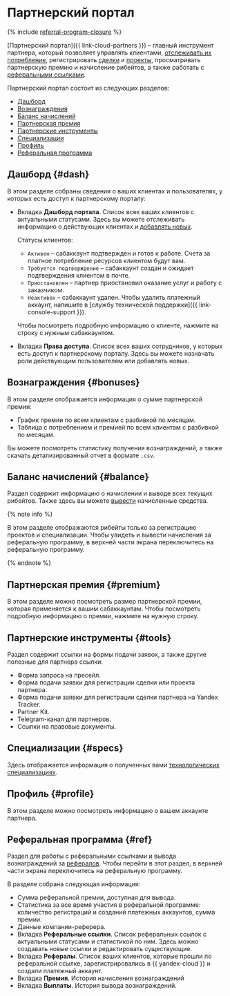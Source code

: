 # Партнерский портал

{% include [referral-program-closure](../_includes/partner/referral-program-closure.md) %}

[Партнерский портал]({{ link-cloud-partners }}) – главный инструмент партнера, который позволяет управлять клиентами, [отслеживать их потребление](./operations/get-client-stat.md), регистрировать [сделки](./program/var-tools.md#deal-reg) и [проекты](./program/var-tools.md#project-reg), просматривать партнерскую премию и начисление рибейтов, а также работать с [реферальными ссылками](./program/referral.md).

Партнерский портал состоит из следующих разделов:

* [Дашборд](#dash)
* [Вознаграждения](#bonuses)
* [Баланс начислений](#balance)
* [Партнерская премия](#premium)
* [Партнерские инструменты](#tools)
* [Специализации](#specs)
* [Профиль](#profile)
* [Реферальная программа](#ref)

## Дашборд {#dash}

В этом разделе собраны сведения о ваших клиентах и пользователях, у которых есть доступ к партнерскому порталу:

* Вкладка **Дашборд портала**. Список всех ваших клиентов с актуальными статусами. Здесь вы можете отслеживать информацию о действующих клиентах и [добавлять новых](./program/var-pin-client.md).

  Статусы клиентов:

  * `Активен` – сабаккаунт подтвержден и готов к работе. Счета за платное потребление ресурсов клиентом будут вам.
  * `Требуется подтверждение` – сабаккаунт создан и ожидает подтверждения клиентом в почте.
  * `Приостановлен` – партнер приостановил оказание услуг и работу с заказчиком.
  * `Неактивен` – сабаккаунт удален. Чтобы удалить платежный аккаунт, напишите в [службу технической поддержки]({{ link-console-support }}).

  Чтобы посмотреть подробную информацию о клиенте, нажмите на строку с нужным сабаккаунтом.

* Вкладка **Права доступа**. Список всех ваших сотрудников, у которых есть доступ к партнерскому порталу. Здесь вы можете назначать роли действующим пользователям или добавлять новых.

## Вознаграждения {#bonuses}

В этом разделе отображается информация о сумме партнерской премии:

* График премии по всем клиентам с разбивкой по месяцам.
* Таблица с потреблением и премией по всем клиентам с разбивкой по месяцам.

Вы можете посмотреть статистику получения вознаграждений, а также скачать детализированный отчет в формате `.csv`.

## Баланс начислений {#balance}

Раздел содержит информацию о начислении и выводе всех текущих рибейтов. Также здесь вы можете [вывести](./program/var.md#bonus) начисленные средства.

{% note info %}

В этом разделе отображаются рибейты только за регистрацию проектов и специализации. Чтобы увидеть и вывести начисления за реферальную программу, в верхней части экрана переключитесь на реферальную программу.

{% endnote %}

## Партнерская премия {#premium}

В этом разделе можно посмотреть размер партнерской премии, которая применяется к вашим сабаккаунтам. Чтобы посмотреть подробную информацию о премии, нажмите на нужную строку.

## Партнерские инструменты {#tools}

Раздел содержит ссылки на формы подачи заявок, а также другие полезные для партнера ссылки:

* Форма запроса на пресейл.
* Форма подачи заявки для регистрации сделки или проекта партнера.
* Форма подачи заявки для регистрации сделки партнера на Yandex Tracker.
* Partner Kit.
* Telegram-канал для партнеров.
* Ссылки на правовые документы.

## Специализации {#specs}

Здесь отображается информация о полученных вами [технологических специализациях](./specializations/index.md).

## Профиль {#profile}

В этом разделе можно посмотреть информацию о вашем аккаунте партнера.

## Реферальная программа {#ref}

Раздел для работы с реферальными ссылками и вывода вознаграждений за [рефералов](./terms.md#referral-client). Чтобы перейти в этот раздел, в верхней части экрана переключитесь на реферальную программу.

В разделе собрана следующая информация:

* Сумма реферальной премии, доступная для вывода.
* Статистика за все время участия в реферальной программе: количество регистраций и созданий платежных аккаунтов, сумма премии.
* Данные компании-реферера.
* Вкладка **Реферальные ссылки**. Список реферальных ссылок с актуальными статусами и статистикой по ним. Здесь можно создавать новые ссылки и редактировать существующие.
* Вкладка **Рефералы**. Список ваших клиентов, которые прошли по реферальной ссылке, зарегистрировались в {{ yandex-cloud }} и создали платежный аккаунт.
* Вкладка **Премия**. История начисления вознаграждений
* Вкладка **Выплаты**. История вывода вознаграждений.
